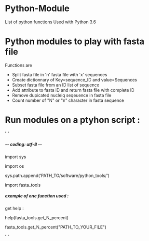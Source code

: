 # Python-Module

List of python functions
Used with Python 3.6

# Python modules to play with fasta file
Functions are
- Split fasta file in 'n' fasta file with 'x' sequences
- Create dictionnary of Key=sequence_ID and value=Sequences
- Subset fasta file from an ID list of sequence
- Add attribute to fasta ID and return fasta file with complete ID
- Remove dupicated nucleiq seqeuence in fasta file
- Count number of "N" or "n" character in fasta sequence

# Run modules on a ptyhon script :
'''
##### -*- coding: utf-8 -*-

import sys

import os

sys.path.append('PATH_TO/software/python_tools/')

import fasta_tools

##### example of one function used :

get help :

help(fasta_tools.get_N_percent)

fasta_tools.get_N_percent("PATH_TO_YOUR_FILE")

'''
